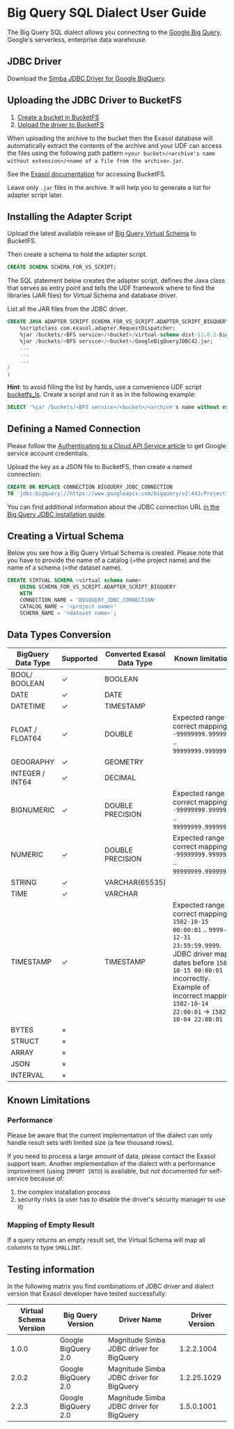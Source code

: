 # Big Query SQL Dialect User Guide

The Big Query SQL dialect allows you connecting to the [Google Big Query](https://cloud.google.com/bigquery/), Google's serverless, enterprise data warehouse.

## JDBC Driver

Download the [Simba JDBC Driver for Google BigQuery](https://cloud.google.com/bigquery/docs/reference/odbc-jdbc-drivers#current_jdbc_driver).

## Uploading the JDBC Driver to BucketFS

1. [Create a bucket in BucketFS](https://docs.exasol.com/administration/on-premise/bucketfs/create_new_bucket_in_bucketfs_service.htm)
1. [Upload the driver to BucketFS](https://docs.exasol.com/administration/on-premise/bucketfs/accessfiles.htm)

When uploading the archive to the bucket then the Exasol database will automatically extract the contents of the archive and your UDF can access the files using the following path pattern `<your bucket>/<archive's name without extension>/<name of a file from the archive>.jar`.

See the [Exasol documentation](https://docs.exasol.com/db/latest/database_concepts/bucketfs/database_access.htm) for accessing BucketFS.

Leave only `.jar` files in the archive. It will help you to generate a list for adapter script later.

## Installing the Adapter Script

Upload the latest available release of [Big Query Virtual Schema](https://github.com/exasol/bigquery-virtual-schema/releases) to BucketFS.

Then create a schema to hold the adapter script.

```sql
CREATE SCHEMA SCHEMA_FOR_VS_SCRIPT;
```

The SQL statement below creates the adapter script, defines the Java class that serves as entry point and tells the UDF framework where to find the libraries (JAR files) for Virtual Schema and database driver.

List all the JAR files from the JDBC driver.

```sql
CREATE JAVA ADAPTER SCRIPT SCHEMA_FOR_VS_SCRIPT.ADAPTER_SCRIPT_BIGQUERY AS
    %scriptclass com.exasol.adapter.RequestDispatcher;
    %jar /buckets/<BFS service>/<bucket>/virtual-schema-dist-11.0.2-bigquery-2.2.3.jar;
    %jar /buckets/<BFS service>/<bucket>/GoogleBigQueryJDBC42.jar;
    ...
    ...
    ...
/
;
```

**Hint**: to avoid filling the list by hands, use a convenience UDF script [bucketfs_ls](https://github.com/exasol/exa-toolbox/blob/master/utilities/bucketfs_ls.sql). Create a script and run it as in the following example:

```sql
SELECT '%jar /buckets/<BFS service>/<bucket>/<archive's name without extension if used>/'|| files || ';' FROM (SELECT EXA_toolbox.bucketfs_ls('/buckets/<BFS service>/<bucket>/<archive's name without extension if used>/') files );
```

## Defining a Named Connection

Please follow the [Authenticating to a Cloud API Service article](https://cloud.google.com/docs/authentication/) to get Google service account credentials.

Upload the key as a JSON file to BucketFS, then create a named connection:

```sql
CREATE OR REPLACE CONNECTION BIGQUERY_JDBC_CONNECTION
TO 'jdbc:bigquery://https://www.googleapis.com/bigquery/v2:443;ProjectId=<your project id>;OAuthType=0;OAuthServiceAcctEmail=<service account email>;OAuthPvtKeyPath=/<path to the bucket>/<name of the key file>';
```

You can find additional information about the JDBC connection URL [in the Big Query JDBC installation guide](https://storage.googleapis.com/simba-bq-release/jdbc/Simba%20Google%20BigQuery%20JDBC%20Connector%20Install%20and%20Configuration%20Guide_1.5.0.1001.pdf).

## Creating a Virtual Schema

Below you see how a Big Query Virtual Schema is created. Please note that you have to provide the name of a catalog (=the project name) and the name of a schema (=the dataset name).

```sql
CREATE VIRTUAL SCHEMA <virtual schema name>
    USING SCHEMA_FOR_VS_SCRIPT.ADAPTER_SCRIPT_BIGQUERY
    WITH
    CONNECTION_NAME = 'BIGQUERY_JDBC_CONNECTION'
    CATALOG_NAME = '<project name>'
    SCHEMA_NAME = '<dataset name>';
```

## Data Types Conversion

BigQuery Data Type | Supported | Converted Exasol Data Type | Known limitations
-------------------|-----------|----------------------------|-------------------
BOOL/ BOOLEAN      |  ✓        | BOOLEAN                    |
DATE               |  ✓        | DATE                       |
DATETIME           |  ✓        | TIMESTAMP                  |
FLOAT / FLOAT64    |  ✓        | DOUBLE                     | Expected range for correct mapping: `-99999999.99999999` .. `99999999.99999999`.
GEOGRAPHY          |  ✓        | GEOMETRY                   |
INTEGER / INT64    |  ✓        | DECIMAL                    |
BIGNUMERIC         |  ✓        | DOUBLE PRECISION           | Expected range for correct mapping: `-99999999.99999999` .. `99999999.99999999`.
NUMERIC            |  ✓        | DOUBLE PRECISION           | Expected range for correct mapping: `-99999999.99999999` .. `99999999.99999999`.
STRING             |  ✓        | VARCHAR(65535)             |
TIME               |  ✓        | VARCHAR                    |
TIMESTAMP          |  ✓        | TIMESTAMP                  | Expected range for correct mapping: `1582-10-15 00:00:01` .. `9999-12-31 23:59:59.9999`. JDBC driver maps dates before `1582-10-15 00:00:01` incorrectly. Example of incorrect mapping: `1582-10-14 22:00:01` -> `1582-10-04 22:00:01`
BYTES              |  ×        |                            |
STRUCT             |  ×        |                            |
ARRAY              |  ×        |                            |
JSON               |  ×        |                            |
INTERVAL           |  ×        |                            |

## Known Limitations

### Performance

Please be aware that the current implementation of the dialect can only handle result sets with limited size (a few thousand rows).

If you need to process a large amount of data, please contact the Exasol support team. Another implementation of the dialect with a performance improvement (using `IMPORT INTO`) is available, but not documented for self-service because of:

1. the complex installation process
1. security risks (a user has to disable the driver's security manager to use it)

### Mapping of Empty Result

If a query returns an empty result set, the Virtual Schema will map all columns to type `SMALLINT`.

## Testing information

In the following matrix you find combinations of JDBC driver and dialect version that Exasol developer have tested successfully:

Virtual Schema Version | Big Query Version   | Driver Name                              | Driver Version
-----------------------|---------------------|------------------------------------------|-----------------
 1.0.0                 | Google BigQuery 2.0 | Magnitude Simba JDBC driver for BigQuery | 1.2.2.1004
 2.0.2                 | Google BigQuery 2.0 | Magnitude Simba JDBC driver for BigQuery | 1.2.25.1029
 2.2.3                 | Google BigQuery 2.0 | Magnitude Simba JDBC driver for BigQuery | 1.5.0.1001
